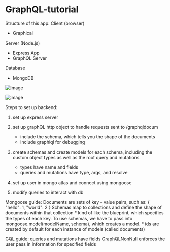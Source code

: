 # GraphQL-tutorial

Structure of this app:
Client (browser)
- Graphical

Server (Node.js)
- Express App
- GraphQL Server

Database
- MongoDB

![image](https://user-images.githubusercontent.com/44158788/79810188-76a6a600-8340-11ea-9b92-8e00a885139d.png)

![image](https://user-images.githubusercontent.com/44158788/79810211-832afe80-8340-11ea-92b0-4cd46341d2c0.png)


Steps to set up backend:
1. set up express server
2. set up graphQL http object to handle requests sent to /graphqldocum
    * include the schema, which tells you the shape of the documents
    * include graphiql for debugging

3. create schemas and create models for each schema, including the custom object types as well as the root query and mutations
    * types have name and fields
    * queries and mutations have type, args, and resolve
4. set up user in mongo atlas and connect using mongoose
5. modify queries to interact with db

Mongoose guide:
Documents are sets of key - value pairs, such as: { "hello": 1, "world": 2 }
Schemas map to collections and define the shape of documents within that collection 
    * kind of like the blueprint, which specifies the types of each key. 
To use schemas, we have to pass into mongoose.model(modelName, schema), 
    which creates a model.
    * ids are created by default for each instance of models (called documents)

GQL guide:
queries and mutations have fields
GraphQLNonNull enforces the user pass in information for specified fields
